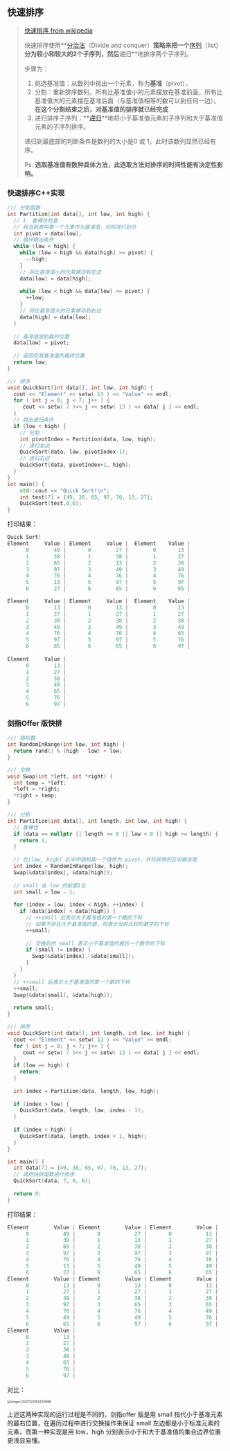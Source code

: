 ## 快速排序

> [快速排序 from wikipedia](https://zh.wikipedia.org/wiki/%E5%BF%AB%E9%80%9F%E6%8E%92%E5%BA%8F)
>
> 快速排序使用**[分治法](https://zh.wikipedia.org/wiki/分治法)（Divide and conquer）**策略来把一个**[序列](https://zh.wikipedia.org/wiki/序列)（list）**分为较小和较大的2个子序列，然后**递归**地排序两个子序列。
>
> 步骤为：
>
> 1. 挑选基准值：从数列中挑出一个元素，称为**基准**（pivot），
> 2. 分割：重新排序数列，所有比基准值小的元素摆放在基准前面，所有比基准值大的元素摆在基准后面（与基准值相等的数可以到任何一边）。**在这个分割结束之后，对基准值的排序就已经完成**
> 3. 递归排序子序列：**[递归](https://zh.wikipedia.org/wiki/递归)**地将小于基准值元素的子序列和大于基准值元素的子序列排序。
>
> 递归到最底部的判断条件是数列的大小是0 或 1，此时该数列显然已经有序。
>
> Ps. **选取基准值有数种具体方法，此选取方法对排序的时间性能有决定性影响。**

### 快速排序C++实现

```c++
/// 分割函数
int Partition(int data[], int low, int high) {
  // 1. 鲁棒性检查
  // 将当前表中第一个元素作为基准值，对标进行划分
  int pivot = data[low];
  // 循环跳出条件
  while (low < high) {
    while (low < high && data[high] >= pivot) {
      --high;
    }
    // 将比基准值小的元素移动到左边
    data[low] = data[high];
    
    while (low < high && data[low] <= pivot) {
      ++low;
    }
    // 将比基准值大的元素移动到右边
    data[high] = data[low];
  }
    
  // 基准值放到最终位置
  data[low] = pivot;
  
  // 返回存放基准值的最终位置
  return low;
}

/// 排序
void QuickSort(int data[], int low, int high) {
  cout << "Element" << setw( 13 ) << "Value" << endl;
  for ( int j = 0; j < 7; j++ ) {
     cout << setw( 7 )<< j << setw( 13 ) << data[ j ] << endl;
  }
  // 跳出递归条件
  if (low < high) {
    // 分割
    int pivotIndex = Partition(data, low, high);
    // 递归左边
    QuickSort(data, low, pivotIndex-1);
    // 递归右边
    QuickSort(data, pivotIndex+1, high);
  }
}
int main() {
    std::cout << "Quick Sort!\n";
    int test[7] = {49, 38, 65, 97, 76, 13, 27};
    QuickSort(test,0,6);
}
```

打印结果：

```c++
Quick Sort!
Element     Value | Element     Value |  Element    Value |
      0        49 |       0        27 |        0       13 |
      1        38 |       1        38 |        1       27 |
      2        65 |       2        13 |        2       38 |
      3        97 |       3        49 |        3       49 |
      4        76 |       4        76 |        4       76 |
      5        13 |       5        97 |        5       97 |
      6        27 |       6        65 |        6       65 |

Element     Value | Element     Value |  Element    Value |
      0        13 |       0        13 |        0       13 |
      1        27 |       1        27 |        1       27 |
      2        38 |       2        38 |        2       38 |
      3        49 |       3        49 |        3       49 |
      4        76 |       4        76 |        4       65 |
      5        97 |       5        97 |        5       76 |
      6        65 |       6        65 |        6       97 |
      
Element     Value |      
      0        13 |      
      1        27 |      
      2        38 |      
      3        49 |      
      4        65 |      
      5        76 |
      6        97 |          
```



### 剑指Offer 版快排

```c++
/// 随机数
int RandomInRange(int low, int high) {
  return rand() % (high - low) + low;
}

/// 交换
void Swap(int *left, int *right) {
  int temp = *left;
  *left = *right;
  *right = temp;
}

/// 分割
int Partition(int data[], int length, int low, int high) {
  // 鲁棒性
  if (data == nullptr || length <= 0 || low < 0 || high >= length) {
    return 1;
  }
  
  // 在[low, high] 区间中随机取一个值作为 pivot，并将其换到区间最末尾
  int index = RandomInRange(low, high);
  Swap(&data[index], &data[high]);
  
  // small 在 low 的前面1位
  int small = low - 1;
  
  for (index = low; index < high; ++index) {
    if (data[index] < data[high]) {
      // ++small 后表示大于基准值的第一个数的下标
      // 如果不存在大于基准值的数，则表示当前比较的数字的下标
      ++small;
      
      // 交换后的 small 表示小于基准值的最后一个数字的下标
      if (small != index) {
        Swap(&data[index], &data[small]);
      }
    }
  }
  // ++small 后表示大于基准值的第一个数的下标
  ++small;
  Swap(&data[small], &data[high]);
  
  return small;
}

/// 排序
void QuickSort(int data[], int length, int low, int high) {
  cout << "Element" << setw( 13 ) << "Value" << endl;
  for ( int j = 0; j < 7; j++ ) {
     cout << setw( 7 )<< j << setw( 13 ) << data[ j ] << endl;
  }
  if (low == high) {
    return;
  }
    
  int index = Partition(data, length, low, high);
    
  if (index > low) {
    QuickSort(data, length, low, index - 1);
  }
    
  if (index < high) {
    QuickSort(data, length, index + 1, high);
  }
}

int main() {
  int data[7] = {49, 38, 65, 97, 76, 13, 27};
  // 调用快排函数进行排序
  QuickSort(data, 7, 0, 6);
    
  return 0;
}
```



打印结果：

```c++
Element        Value | Element        Value | Element        Value |
      0           49 |       0           27 |       0           13 |
      1           38 |       1           13 |       1           27 |
      2           65 |       2           38 |       2           38 |
      3           97 |       3           97 |       3           97 |
      4           76 |       4           76 |       4           76 |
      5           13 |       5           49 |       5           49 |
      6           27 |       6           65 |       6           65 |
Element        Value | Element        Value | Element        Value |
      0           13 |       0           13 |       0           13 |
      1           27 |       1           27 |       1           27 |
      2           38 |       2           38 |       2           38 |
      3           97 |       3           65 |       3           65 |
      4           76 |       4           76 |       4           49 |
      5           49 |       5           49 |       5           76 |
      6           65 |       6           97 |       6           97 |
Element        Value |
      0           13 |
      1           27 |
      2           38 |
      3           49 |
      4           65 |
      5           76 |
      6           97 |
```



对比：

<img src="../assets/image-20201120183433898.png" alt="image-20201120183433898" style="zoom:50%;" />



上述这两种实现的运行过程是不同的，剑指offer 版是用 small 指代小于基准元素的最右位置，在遍历过程中进行交换操作来保证 small 左边都是小于标准元素的元素，而第一种实现是用 low，high 分别表示小于和大于基准值的集合边界位置更浅显易懂。